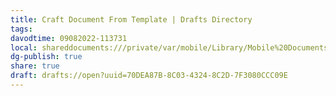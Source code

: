```yaml
---
title: Craft Document From Template | Drafts Directory
tags: 
davodtime: 09082022-113731
local: shareddocuments:///private/var/mobile/Library/Mobile%20Documents/iCloud~md~obsidian/Documents/OBSHIDDIAN/drafts/70DEA87B-8C03-4324-8C2D-7F3080CCC09E.md
dg-publish: true
share: true
draft: drafts://open?uuid=70DEA87B-8C03-4324-8C2D-7F3080CCC09E
---
```

